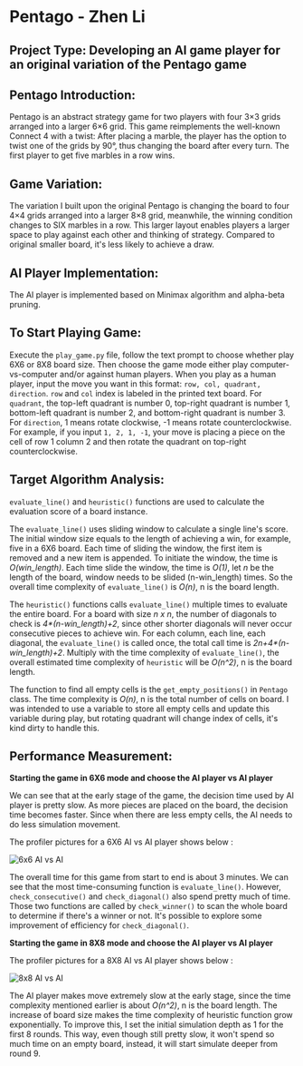 # Pentago - Zhen Li

## Project Type: Developing an AI game player for an original variation of the Pentago game

## Pentago Introduction:

Pentago is an abstract strategy game for two players with four 3×3 grids arranged into a larger 6×6 grid. This game reimplements the well-known Connect 4 with a twist: After placing a marble, the player has the option to twist one of the grids by 90°, thus changing the board after every turn. The first player to get five marbles in a row wins.

## Game Variation:

The variation I built upon the original Pentago is changing the board to four 4×4 grids arranged into a larger 8×8 grid, meanwhile, the winning condition changes to SIX marbles in a row. This larger layout enables players a larger space to play against each other and thinking of strategy. Compared to original smaller board, it's less likely to achieve a draw.

## AI Player Implementation:

The AI player is implemented based on Minimax algorithm and alpha-beta pruning.

## To Start Playing Game:

Execute the ```play_game.py``` file, follow the text prompt to choose whether play 6X6 or 8X8 board size. Then choose the game mode either play computer-vs-computer and/or against human players. When you play as a human player, input the move you want in this format: ```row, col, quadrant, direction```. ```row``` and ```col``` index is labeled in the printed text board. For ```quadrant```,  the top-left quadrant is number 0, top-right quadrant is number 1, bottom-left quadrant is number 2, and bottom-right quadrant is number 3. For ```direction```, 1 means rotate clockwise, -1 means rotate counterclockwise. For example, if you input ```1, 2, 1, -1```, your move is placing a piece on the cell of row 1 column 2 and then rotate the quadrant on top-right counterclockwise.

## Target Algorithm Analysis:

```evaluate_line()``` and ```heuristic()``` functions are used to calculate the evaluation score of a board instance. 

The ```evaluate_line()``` uses sliding window to calculate a single line's score. The initial window size equals to the length of achieving a win, for example, five in a 6X6 board. Each time of sliding the window, the first item is removed and a new item is appended. To initiate the window, the time is _O(win_length)_. Each time slide the window, the time is _O(1)_, let _n_ be the length of the board, window needs to be slided (n-win_length) times. So the overall time complexity of ```evaluate_line()``` is _O(n)_, n is the board length.

The ```heuristic()``` functions calls ```evaluate_line()``` multiple times to evaluate the entire board. For a board with size _n x n_, the number of diagonals to check is _4*(n-win_length)+2_, since other shorter diagonals will never occur consecutive pieces to achieve win. For each column, each line, each diagonal, the ```evaluate_line()``` is called once, the total call time is _2n+4*(n-win_length)+2_. Multiply with the time complexity of ```evaluate_line()```, the overall estimated time complexity of ```heuristic``` will be _O(n^2)_, n is the board length.

The function to find all empty cells is the ```get_empty_positions()``` in ```Pentago``` class. The time complexity is _O(n)_, n is the total number of cells on board. I was intended to use a variable to store all empty cells and update this variable during play, but rotating quadrant will change index of cells, it's kind dirty to handle this.

## Performance Measurement:

**Starting the game in 6X6 mode and choose the AI player vs AI player**

We can see that at the early stage of the game, the decision time used by AI player is pretty slow. As more pieces are placed on the board, the decision time becomes faster. Since when there are less empty cells, the AI needs to do less simulation movement. 

The profiler pictures for a 6X6 AI vs AI player shows below :

![6x6 AI vs AI](./read_picture/6X6_AIvsAI.png)

The overall time for this game from start to end is about 3 minutes. We can see that the most time-consuming function is ```evaluate_line()```. However, ```check_consecutive()``` and ```check_diagonal()``` also spend pretty much of time. Those two functions are called by ```check_winner()``` to scan the whole board to determine if there's a winner or not. It's possible to explore some improvement of efficiency for ```check_diagonal()```.

**Starting the game in 8X8 mode and choose the AI player vs AI player**

The profiler pictures for a 8X8 AI vs AI player shows below :

![8x8 AI vs AI](./read_picture/8X8_AIvsAI.png)

The AI player makes move extremely slow at the early stage, since the time complexity mentioned earlier is about _O(n^2)_, n is the board length. The increase of board size makes the time complexity of heuristic function grow exponentially. To improve this, I set the initial simulation depth as 1 for the first 8 rounds. This way, even though still pretty slow, it won't spend so much time on an empty board, instead, it will start simulate deeper from round 9.